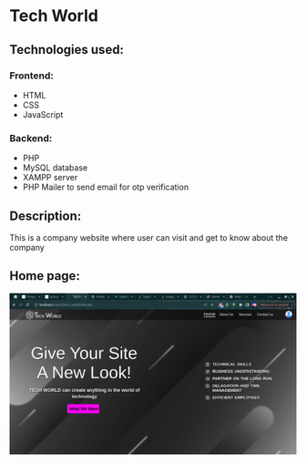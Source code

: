 # Tech World
<h2>Technologies used: </h2>
<h3>Frontend: </h3>
<ul>
	<li>HTML</li>
	<li>CSS</li>
	<li>JavaScript</li>
</ul>
<h3>Backend: </h3>
<ul>
	<li>PHP</li>
	<li>MySQL database</li>
	<li>XAMPP server</li>
	<li>PHP Mailer to send email for otp verification</li>
</ul>
<h2>Description: </h2>
<p>This is a company website where user can visit and get to know about the company</p>
<h2>Home page: </h2>
<img src="readme/a.png">
